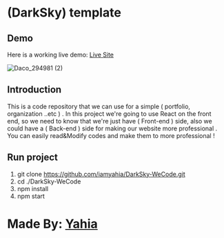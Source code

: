 # (DarkSky) template
## Demo
Here is a working live demo: [Live Site ](https://darksk-wecode.netlify.app/)


![Daco_294981 (2)](https://user-images.githubusercontent.com/90482598/157772600-eeda8c46-6765-4bc8-84b3-85b7869fc580.png)


## Introduction
This is a code repository that we can use for a simple ( portfolio, organization ..etc ) .
In this project we're going to use React on the front end, so we need to know that we're just have ( Front-end ) side, also we could have a ( Back-end ) side for making our website more professional . 
You can easily read&Modify codes and make them to more professional !




## Run project
1) git clone https://github.com/iamyahia/DarkSky-WeCode.git
2) cd ./DarkSky-WeCode
3) npm install
4) npm start 


# Made By: [Yahia](https://www.instagram.com/yahiahbaiz)
